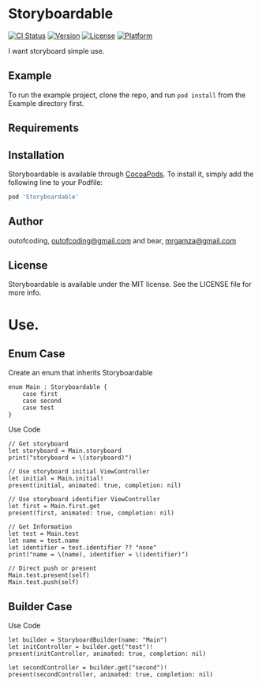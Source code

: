 # Storyboardable

[![CI Status](https://img.shields.io/travis/outofcoding/Storyboardable.svg?style=flat)](https://travis-ci.org/outofcoding/Storyboardable)
[![Version](https://img.shields.io/cocoapods/v/Storyboardable.svg?style=flat)](https://cocoapods.org/pods/Storyboardable)
[![License](https://img.shields.io/cocoapods/l/Storyboardable.svg?style=flat)](https://cocoapods.org/pods/Storyboardable)
[![Platform](https://img.shields.io/cocoapods/p/Storyboardable.svg?style=flat)](https://cocoapods.org/pods/Storyboardable)

I want storyboard simple use.

## Example

To run the example project, clone the repo, and run `pod install` from the Example directory first.

## Requirements

## Installation

Storyboardable is available through [CocoaPods](https://cocoapods.org). To install
it, simply add the following line to your Podfile:

```ruby
pod 'Storyboardable'
```

## Author

outofcoding, outofcoding@gmail.com and bear, mrgamza@gmail.com

## License

Storyboardable is available under the MIT license. See the LICENSE file for more info.

# Use.

## Enum Case
Create an enum that inherits Storyboardable
```
enum Main : Storyboardable {
    case first
    case second
    case test
}
```

Use Code
```
// Get storyboard
let storyboard = Main.storyboard
print("storyboard = \(storyboard)")

// Use storyboard initial ViewController
let initial = Main.initial!
present(initial, animated: true, completion: nil)

// Use storyboard identifier ViewController
let first = Main.first.get
present(first, animated: true, completion: nil)

// Get Information
let test = Main.test
let name = test.name
let identifier = test.identifier ?? "none"
print("name = \(name), identifier = \(identifier)")

// Direct push or present
Main.test.present(self)
Main.test.push(self)
```

## Builder Case

Use Code
```
let builder = StoryboardBuilder(name: "Main")
let initController = builder.get("test")!
present(initController, animated: true, completion: nil)

let secondController = builder.get("second")!
present(secondController, animated: true, completion: nil)
```

